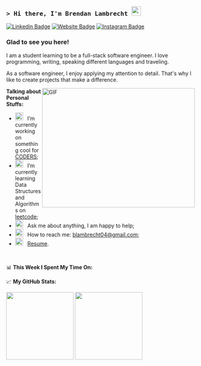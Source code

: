 ### <samp>&gt; Hi there, I'm Brendan Lambrecht <img src="https://media.giphy.com/media/hvRJCLFzcasrR4ia7z/giphy.gif" width="25"> </samp>

[![Linkedin Badge](https://img.shields.io/badge/-LinkedIn-0e76a8?style=flat-square&logo=Linkedin&logoColor=white)](https://www.linkedin.com/in/brendanlambrecht/)
[![Website Badge](https://img.shields.io/badge/Website-3b5998?style=flat-square&logo=google-chrome&logoColor=white)](https://coders.cs.uwlax.edu/home)
[![Instagram Badge](https://img.shields.io/badge/-Instagram-e4405f?style=flat-square&logo=Instagram&logoColor=white)](https://www.instagram.com/thebdoglife/)

### Glad to see you here! &nbsp;

I am a student learning to be a full-stack software engineer. I love programming, writing, speaking different languages and traveling.

As a software engineer, I enjoy applying my attention to detail. That's why I like to create projects that make a difference.

<img align="right" alt="GIF" src="https://github.com/Gapur/Gapur/blob/main/assets/coding.gif?raw=true" width="408" height="318" />
  

**Talking about Personal Stuffs:**

- <img src="https://github.com/Gapur/Gapur/blob/main/assets/developer.gif?raw=true" width="21" />&nbsp;&nbsp; I’m currently working on something cool for [CODERS](https://coders.cs.uwlax.edu/home);
- <img src="https://github.com/Gapur/Gapur/blob/main/assets/lightning.gif?raw=true" width="21" />&nbsp;&nbsp; I’m currently learning Data Structures and Algorithms on [leetcode](https://leetcode.com/u/BlambrechtCodes/);
- <img src="https://github.com/Gapur/Gapur/blob/main/assets/message.gif?raw=true" width="21" />&nbsp;&nbsp; Ask me about anything, I am happy to help;
- <img src="https://github.com/Gapur/Gapur/blob/main/assets/letterbox.gif?raw=true" width="21" />&nbsp;&nbsp; How to reach me: blambrecht04@gmail.com;
- <img src="https://github.com/Gapur/Gapur/blob/main/assets/doc.gif?raw=true" width="21" />&nbsp;&nbsp; [Resume](https://www.linkedin.com/in/brendanlambrecht/overlay/1740504443712/single-media-viewer/?profileId=ACoAAEdaIqkBw_brLlMJSvAIpQ0UD7EhV6VwSc0).

</br>

📊 **This Week I Spent My Time On:**
<!--START_SECTION:waka-->
<!--END_SECTION:waka-->


📈 **My GitHub Stats:**

<p>
  <img height="180em" src="https://github-readme-stats.vercel.app/api?username=Gapur&show_icons=true&hide_border=true&&count_private=true&include_all_commits=true" />
  <img height="180em" src="https://github-readme-stats.vercel.app/api/top-langs/?username=Gapur&exclude_repo=KNN-Image-Classification&show_icons=true&hide_border=true&layout=compact&langs_count=8"/>
</p>




